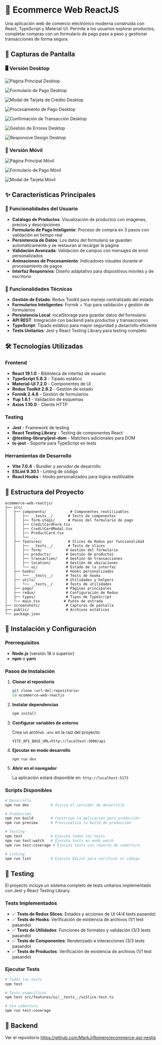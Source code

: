 # 🛒 Ecommerce Web ReactJS

Una aplicación web de comercio electrónico moderna construida con React, TypeScript y Material-UI. Permite a los usuarios explorar productos, completar compras con un formulario de pago paso a paso y gestionar transacciones de forma segura.

## 📸 Capturas de Pantalla

### 🖥️ Versión Desktop

![Página Principal Desktop](screenshots/pc1.png)

![Formulario de Pago Desktop](screenshots/pc2.png)

![Modal de Tarjeta de Crédito Desktop](screenshots/pc3.png)

![Procesamiento de Pago Desktop](screenshots/pc4.png)

![Confirmación de Transacción Desktop](screenshots/pc5.png)

![Gestión de Errores Desktop](screenshots/pc6.png)

![Responsive Design Desktop](screenshots/pc7.png)

### 📱 Versión Móvil

![Página Principal Móvil](screenshots/mv1.png)

![Formulario de Pago Móvil](screenshots/mv2.png)

![Modal de Tarjeta Móvil](screenshots/mv3.png)


## ✨ Características Principales

### 🎯 Funcionalidades del Usuario
- **Catálogo de Productos**: Visualización de productos con imágenes, precios y descripciones
- **Formulario de Pago Inteligente**: Proceso de compra en 3 pasos con validación en tiempo real
- **Persistencia de Datos**: Los datos del formulario se guardan automáticamente y se restauran al recargar la página
- **Validación Avanzada**: Validación de campos con mensajes de error personalizados
- **Animaciones de Procesamiento**: Indicadores visuales durante el procesamiento de pagos
- **Interfaz Responsiva**: Diseño adaptativo para dispositivos móviles y de escritorio

### 🔧 Funcionalidades Técnicas
- **Gestión de Estado**: Redux Toolkit para manejo centralizado del estado
- **Formularios Inteligentes**: Formik + Yup para validación y gestión de formularios
- **Persistencia Local**: localStorage para guardar datos del formulario
- **API REST**: Integración con backend para productos y transacciones
- **TypeScript**: Tipado estático para mayor seguridad y desarrollo eficiente
- **Tests Unitarios**: Jest y React Testing Library para testing completo

## 🛠️ Tecnologías Utilizadas

### Frontend
- **React 19.1.0** - Biblioteca de interfaz de usuario
- **TypeScript 5.8.3** - Tipado estático
- **Material-UI 7.2.0** - Componentes de UI
- **Redux Toolkit 2.8.2** - Gestión de estado
- **Formik 2.4.6** - Gestión de formularios
- **Yup 1.6.1** - Validación de esquemas
- **Axios 1.10.0** - Cliente HTTP

### Testing
- **Jest** - Framework de testing
- **React Testing Library** - Testing de componentes React
- **@testing-library/jest-dom** - Matchers adicionales para DOM
- **ts-jest** - Soporte para TypeScript en tests

### Herramientas de Desarrollo
- **Vite 7.0.4** - Bundler y servidor de desarrollo
- **ESLint 9.30.1** - Linting de código
- **React Hooks** - Hooks personalizados para lógica reutilizable

## 📁 Estructura del Proyecto

```
ecommerce-web-reactjs/
├── src/
│   ├── components/           # Componentes reutilizables
│   │   ├── __tests__/       # Tests de componentes
│   │   ├── form-steps/      # Pasos del formulario de pago
│   │   ├── CreditCardForm.tsx
│   │   ├── CreditCardModal.tsx
│   │   ├── ProductCard.tsx
│   │   └── ...
│   ├── features/            # Slices de Redux por funcionalidad
│   │   ├── __tests__/       # Tests de slices
│   │   ├── form/           # Gestión del formulario
│   │   ├── products/       # Gestión de productos
│   │   ├── transaction/    # Gestión de transacciones
│   │   ├── location/       # Gestión de ubicaciones
│   │   └── ui/             # Estado de la interfaz
│   ├── hooks/              # Hooks personalizados
│   │   └── __tests__/      # Tests de hooks
│   ├── utils/              # Utilidades y helpers
│   │   └── __tests__/      # Tests de utilidades
│   ├── page/               # Páginas principales
│   ├── redux/              # Configuración de Redux
│   ├── types/              # Tipos de TypeScript
│   └── main.tsx           # Punto de entrada
├── screenshots/            # Capturas de pantalla
├── public/                 # Archivos estáticos
└── package.json
```

## 🚀 Instalación y Configuración

### Prerrequisitos
- **Node.js** (versión 18 o superior)
- **npm** o **yarn**

### Pasos de Instalación

1. **Clonar el repositorio**
   ```bash
   git clone <url-del-repositorio>
   cd ecommerce-web-reactjs
   ```

2. **Instalar dependencias**
   ```bash
   npm install
   ```

3. **Configurar variables de entorno**
   
   Crea un archivo `.env` en la raíz del proyecto:
   ```env
   VITE_API_BASE_URL=http://localhost:3000/api
   ```

4. **Ejecutar en modo desarrollo**
   ```bash
   npm run dev
   ```

5. **Abrir en el navegador**
   
   La aplicación estará disponible en: `http://localhost:5173`

### Scripts Disponibles

```bash
# Desarrollo
npm run dev          # Inicia el servidor de desarrollo

# Producción
npm run build        # Construye la aplicación para producción
npm run preview      # Previsualiza la build de producción

# Testing
npm test             # Ejecuta todos los tests
npm run test:watch   # Ejecuta tests en modo watch
npm run test:coverage # Ejecuta tests con reporte de cobertura

# Linting
npm run lint         # Ejecuta ESLint para verificar el código
```

## 🧪 Testing

El proyecto incluye un sistema completo de tests unitarios implementado con Jest y React Testing Library.

### Tests Implementados

- ✅ **Tests de Redux Slices**: Estados y acciones de UI (4/4 tests pasando)
- ✅ **Tests de Hooks**: Verificación de existencia de archivos (1/1 test pasando)
- ✅ **Tests de Utilidades**: Funciones de formateo y validación (3/3 tests pasando)
- ✅ **Tests de Componentes**: Renderizado e interacciones (3/3 tests pasando)
- ✅ **Tests de Productos**: Verificación de existencia de archivos (1/1 test pasando)

### Ejecutar Tests

```bash
# Todos los tests
npm test

# Tests específicos
npm test src/features/ui/__tests__/uiSlice.test.ts

# Con cobertura
npm run test:coverage
```

## 🔧 Backend

Ver el repositorio https://github.com/MarkJrRomero/ecommerce-api-nestjs